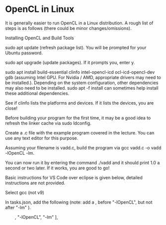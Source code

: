 # OpenCL in Linux

It is generally easier to run OpenCL in a Linux distribution. A rough list of steps is as follows (there could be minor changes/omissions).

Installing OpenCL and Build Tools

sudo apt update (refresh package list). You will be prompted for your Ubuntu password.

sudo apt upgrade (update packages). If it prompts you, enter y.

sudo apt install build-essential clinfo intel-opencl-icd ocl-icd-opencl-dev gdb (assuming Intel GPU. For Nvidia / AMD, appropriate drivers may need to be installed.). Depending on the system configuration, other dependencies may also need to be installed. sudo apt -f install can sometimes help install these additional dependencies.

See if clinfo lists the platforms and devices. If it lists the devices, you are close!

Before building your program for the first time, it may be a good idea to refresh the linker cache via sudo ldconfig.

Create a .c file with the example program covered in the lecture. You can use any text editor for this purpose.

Assuming your filename is vadd.c, build the program via gcc vadd.c -o vadd -lOpenCL -lm. 

You can now run it by entering the command ./vadd and it should print 1.0 a second or two later. If it works, you are good to go!

Basic instructions for VS Code over eclipse is given below, detailed instructions are not provided.

Select gcc (not v9)

In tasks.json, add the following (note: add a , before "-lOpenCL", but not after "-lm" ).

          ,
"-lOpenCL",
"-lm"
],

